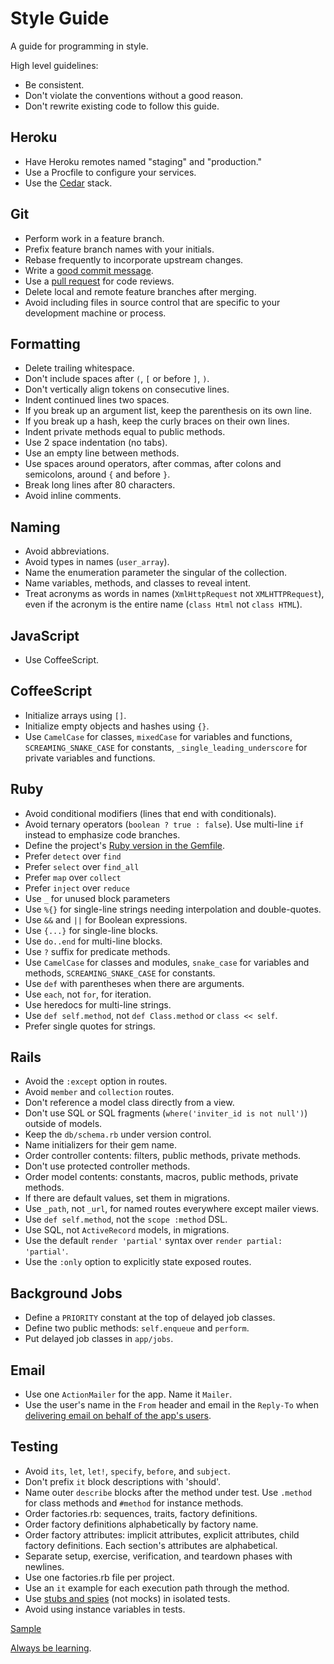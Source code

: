 Style Guide
===========

A guide for programming in style.

High level guidelines:

* Be consistent.
* Don't violate the conventions without a good reason.
* Don't rewrite existing code to follow this guide.

Heroku
------

* Have Heroku remotes named "staging" and "production."
* Use a Procfile to configure your services.
* Use the [Cedar](https://devcenter.heroku.com/articles/cedar/) stack.

Git
---

* Perform work in a feature branch.
* Prefix feature branch names with your initials.
* Rebase frequently to incorporate upstream changes.
* Write a [good commit message](http://goo.gl/w11us).
* Use a [pull request](http://goo.gl/Kmdee) for code reviews.
* Delete local and remote feature branches after merging.
* Avoid including files in source control that are specific to your
  development machine or process.

Formatting
----------

* Delete trailing whitespace.
* Don't include spaces after `(`, `[` or before `]`, `)`.
* Don't vertically align tokens on consecutive lines.
* Indent continued lines two spaces.
* If you break up an argument list, keep the parenthesis on its own line.
* If you break up a hash, keep the curly braces on their own lines.
* Indent private methods equal to public methods.
* Use 2 space indentation (no tabs).
* Use an empty line between methods.
* Use spaces around operators, after commas, after colons and semicolons, around `{` and before `}`.
* Break long lines after 80 characters.
* Avoid inline comments.

Naming
------

* Avoid abbreviations.
* Avoid types in names (`user_array`).
* Name the enumeration parameter the singular of the collection.
* Name variables, methods, and classes to reveal intent.
* Treat acronyms as words in names (`XmlHttpRequest` not `XMLHTTPRequest`),
  even if the acronym is the entire name (`class Html` not `class HTML`).

JavaScript
----------

* Use CoffeeScript.

CoffeeScript
------------

* Initialize arrays using `[]`.
* Initialize empty objects and hashes using `{}`.
* Use `CamelCase` for classes, `mixedCase` for variables and functions,
  `SCREAMING_SNAKE_CASE` for constants, `_single_leading_underscore` for
  private variables and functions.

Ruby
----

* Avoid conditional modifiers (lines that end with conditionals).
* Avoid ternary operators (`boolean ? true : false`). Use multi-line `if`
  instead to emphasize code branches.
* Define the project's [Ruby version in the
  Gemfile](http://gembundler.com/man/gemfile.5.html#RUBY-ruby-).
* Prefer `detect` over `find`
* Prefer `select` over `find_all`
* Prefer `map` over `collect`
* Prefer `inject` over `reduce`
* Use `_` for unused block parameters
* Use `%{}` for single-line strings needing interpolation and double-quotes.
* Use `&&` and `||` for Boolean expressions.
* Use `{...}` for single-line blocks.
* Use `do..end` for multi-line blocks.
* Use `?` suffix for predicate methods.
* Use `CamelCase` for classes and modules, `snake_case` for variables and
  methods, `SCREAMING_SNAKE_CASE` for constants.
* Use `def` with parentheses when there are arguments.
* Use `each`, not `for`, for iteration.
* Use heredocs for multi-line strings.
* Use `def self.method`, not `def Class.method` or `class << self`.
* Prefer single quotes for strings.

Rails
-----

* Avoid the `:except` option in routes.
* Avoid `member` and `collection` routes.
* Don't reference a model class directly from a view.
* Don't use SQL or SQL fragments (`where('inviter_id is not null')`) outside
  of models.
* Keep the `db/schema.rb` under version control.
* Name initializers for their gem name.
* Order controller contents: filters, public methods, private methods.
* Don't use protected controller methods.
* Order model contents: constants, macros, public methods, private methods.
* If there are default values, set them in migrations.
* Use `_path`, not `_url`, for named routes everywhere except mailer views.
* Use `def self.method`, not the `scope :method` DSL.
* Use SQL, not `ActiveRecord` models, in migrations.
* Use the default `render 'partial'` syntax over `render partial: 'partial'`.
* Use the `:only` option to explicitly state exposed routes.

Background Jobs
---------------

* Define a `PRIORITY` constant at the top of delayed job classes.
* Define two public methods: `self.enqueue` and `perform`.
* Put delayed job classes in `app/jobs`.

Email
-----

* Use one `ActionMailer` for the app. Name it `Mailer`.
* Use the user's name in the `From` header and email in the `Reply-To` when
  [delivering email on behalf of the app's users](http://goo.gl/5w1ck).

Testing
-------

* Avoid `its`, `let`, `let!`, `specify`, `before`, and `subject`.
* Don't prefix `it` block descriptions with 'should'.
* Name outer `describe` blocks after the method under test. Use `.method`
  for class methods and `#method` for instance methods.
* Order factories.rb: sequences, traits, factory definitions.
* Order factory definitions alphabetically by factory name.
* Order factory attributes: implicit attributes, explicit attributes,
  child factory definitions. Each section's attributes are alphabetical.
* Separate setup, exercise, verification, and teardown phases with newlines.
* Use one factories.rb file per project.
* Use an `it` example for each execution path through the method.
* Use [stubs and spies](http://goo.gl/EciDJ) (not mocks) in isolated tests.
* Avoid using instance variables in tests.

[Sample](https://github.com/thoughtbot/style-guide/blob/master/rspec-sample.rb)

[Always be learning](http://learn.thoughtbot.com).
